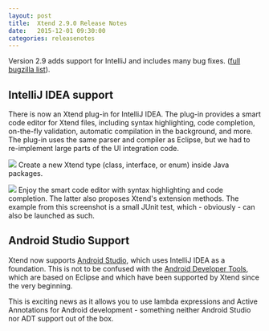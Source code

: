 ```yaml
---
layout: post
title:  Xtend 2.9.0 Release Notes
date:   2015-12-01 09:30:00
categories: releasenotes
---
```


Version 2.9 adds support for IntelliJ and includes many bug fixes. ([full bugzilla list](https://bugs.eclipse.org/bugs/buglist.cgi?bug_status=RESOLVED&bug_status=VERIFIED&bug_status=CLOSED&list_id=11217573&query_format=advanced&status_whiteboard=v2.9&status_whiteboard_type=allwordssubstr)).


## IntelliJ IDEA support

There is now an Xtend plug-in for IntelliJ IDEA. The plug-in provides a smart code editor for Xtend files, including syntax highlighting, code completion, on-the-fly validation, automatic compilation in the background, and more. The plug-in uses the same parser and compiler as Eclipse, but we had to re-implement large parts of the UI integration code.

![]({{site.baseurl}}/images/releasenotes/2_9_0_intellij_new_xtend_type.png)
Create a new Xtend type (class, interface, or enum) inside Java packages.

![]({{site.baseurl}}/images/releasenotes/2_9_0_intellij_editor.png)
Enjoy the smart code editor with syntax highlighting and code completion. The latter also proposes Xtend's extension methods. The example from this screenshot is a small JUnit test, which - obviously - can also be launched as such.  


## Android Studio Support

Xtend now supports [Android Studio](http://developer.android.com/tools/revisions/studio.html), which uses IntelliJ IDEA as a foundation. This is not to be confused with the [Android Developer Tools](http://developer.android.com/tools/help/adt.html), which are based on Eclipse and which have been supported by Xtend since the very beginning. 

This is exciting news as it allows you to use lambda expressions and Active Annotations for Android development - something neither Android Studio nor ADT support out of the box.

